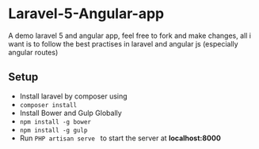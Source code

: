 # Laravel-5-Angular-app
A demo laravel 5 and angular app, feel free to fork and make changes, all i want is to follow the best practises in laravel and angular js (especially angular routes)



## Setup
  - Install laravel by composer  using 
  - `composer install`
  - Install Bower and Gulp Globally
  - `npm install -g bower` 
  - `npm install -g gulp`
  - Run `PHP artisan serve ` to start the server at **localhost:8000**
  
